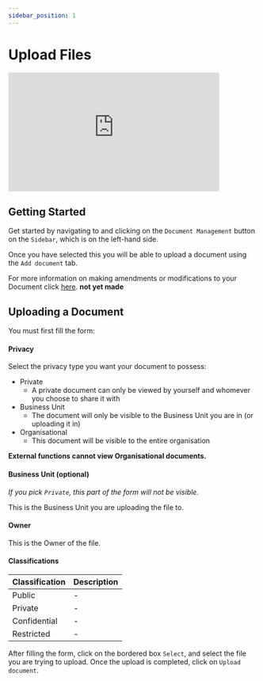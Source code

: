 ```yaml
---
sidebar_position: 1
---
```


# Upload Files

<iframe width="426" height="240" src="https://www.youtube.com/embed/RCgonvLYdHw" title="Uploading Files" alt="12-01 - Document Management - Upload Documents (Video)" frameborder="0" allow="fullscreen" allowfullscreen></iframe>

## Getting Started

Get started by navigating to and clicking on the `Document Management` button on the `Sidebar`, which is on the left-hand side.

Once you have selected this you will be able to upload a document using the `Add document` tab.

For more information on making amendments or modifications to your Document click [here][Documents]. **not yet made**

## Uploading a Document

You must first fill the form:

#### Privacy

Select the privacy type you want your document to possess:

+ Private
	+ A private document can only be viewed by yourself and whomever you choose to share it with
+ Business Unit
	+ The document will only be visible to the Business Unit you are in (or uploading it in)
+ Organisational
	+ This document will be visible to the entire organisation

**External functions cannot view Organisational documents.**

#### Business Unit (optional)

*If you pick `Private`, this part of the form will not be visible.*

This is the Business Unit you are uploading the file to.

#### Owner

This is the Owner of the file.

#### Classifications

| Classification | Description |
| :------------- | :---------- |
| Public  		 | - |
| Private 		 | - |
| Confidential 	 | - |
| Restricted 	 | - |

After filling the form, click on the bordered box `Select`, and select the file you are trying to upload. Once the upload is completed, click on `Upload document`.


[Documents]: ../../actions 'not done yet'
